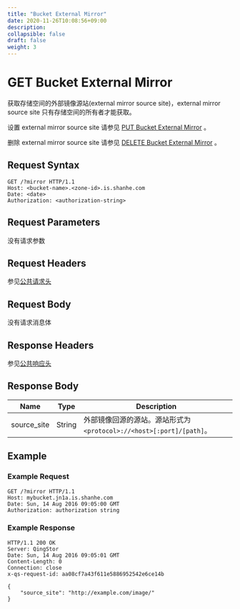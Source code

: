 ```yaml
---
title: "Bucket External Mirror"
date: 2020-11-26T10:08:56+09:00
description:
collapsible: false
draft: false
weight: 3
---
```


# GET Bucket External Mirror

获取存储空间的外部镜像源站(external mirror source site)，external mirror source site 只有存储空间的所有者才能获取。

设置 external mirror source site 请参见 [PUT Bucket External Mirror](../put_external_mirror) 。

删除 external mirror source site 请参见 [DELETE Bucket External Mirror](../delete_external_mirror) 。

## Request Syntax

```http
GET /?mirror HTTP/1.1
Host: <bucket-name>.<zone-id>.is.shanhe.com
Date: <date>
Authorization: <authorization-string>
```

## Request Parameters

没有请求参数

## Request Headers

参见[公共请求头](../../../common_header/#请求头字段-request-header)

## Request Body

没有请求消息体

## Response Headers

参见[公共响应头](../../../common_header/#响应头字段-request-header)

## Response Body

| Name | Type | Description |
| --- | --- | --- |
| source_site | String | 外部镜像回源的源站。源站形式为 `<protocol>://<host>[:port]/[path]`。 |

## Example

### Example Request

```http
GET /?mirror HTTP/1.1
Host: mybucket.jn1a.is.shanhe.com
Date: Sun, 14 Aug 2016 09:05:00 GMT
Authorization: authorization string
```

### Example Response

```http
HTTP/1.1 200 OK
Server: QingStor
Date: Sun, 14 Aug 2016 09:05:01 GMT
Content-Length: 0
Connection: close
x-qs-request-id: aa08cf7a43f611e5886952542e6ce14b

{
    "source_site": "http://example.com/image/"
}
```
